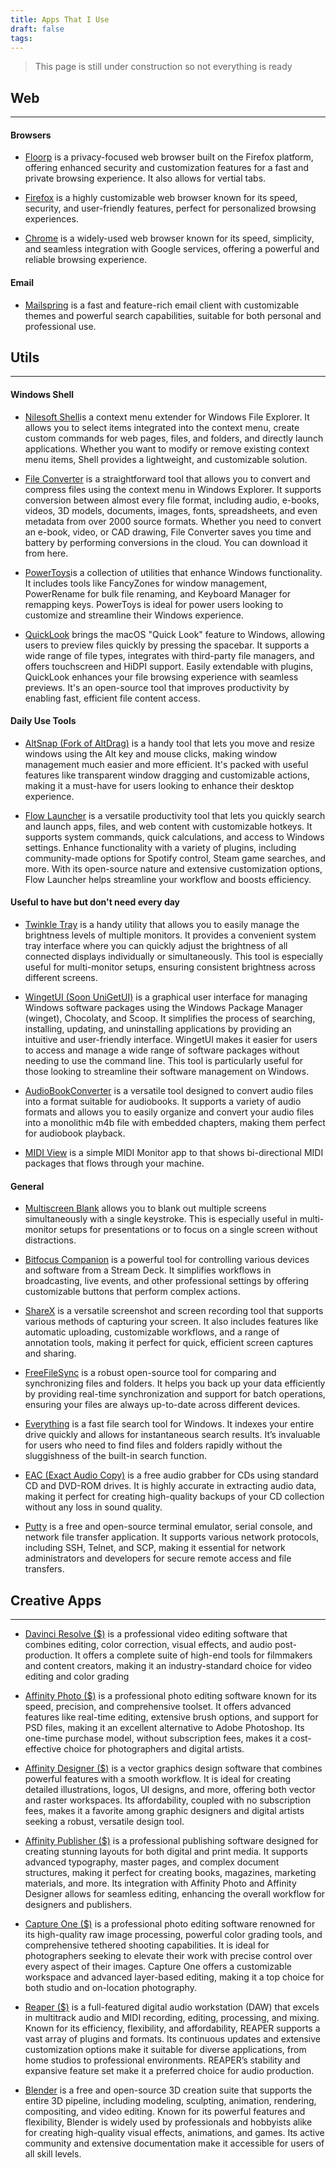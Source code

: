 ```yaml
---
title: Apps That I Use
draft: false
tags:
---
```

>This page is still under construction so not everything is ready
## Web
_____
#### Browsers
* [Floorp](https://floorp.app/en/) is a privacy-focused web browser built on the Firefox platform, offering enhanced security and customization features for a fast and private browsing experience. It also allows for vertial tabs.

* [Firefox](https://www.mozilla.org/en-US/firefox/new/) is a highly customizable web browser known for its speed, security, and user-friendly features, perfect for personalized browsing experiences.

* [Chrome](https://www.google.com/chrome/) is a widely-used web browser known for its speed, simplicity, and seamless integration with Google services, offering a powerful and reliable browsing experience.

#### Email
* [Mailspring](https://github.com/Foundry376/Mailspring) is a fast and feature-rich email client with customizable themes and powerful search capabilities, suitable for both personal and professional use.

## Utils
_________
#### Windows Shell
* [Nilesoft Shell](https://nilesoft.org/download)is a context menu extender for Windows File Explorer. It allows you to select items integrated into the context menu, create custom commands for web pages, files, and folders, and directly launch applications. Whether you want to modify or remove existing context menu items, Shell provides a lightweight, and customizable solution.

*  [File Converter](https://file-converter.io/download.html) is a straightforward tool that allows you to convert and compress files using the context menu in Windows Explorer. It supports conversion between almost every file format, including audio, e-books, videos, 3D models, documents, images, fonts, spreadsheets, and even metadata from over 2000 source formats. Whether you need to convert an e-book, video, or CAD drawing, File Converter saves you time and battery by performing conversions in the cloud. You can download it from here.

* [PowerToys](https://github.com/microsoft/PowerToys)is a collection of utilities that enhance Windows functionality. It includes tools like FancyZones for window management, PowerRename for bulk file renaming, and Keyboard Manager for remapping keys. PowerToys is ideal for power users looking to customize and streamline their Windows experience.

* [QuickLook](https://apps.microsoft.com/detail/9nv4bs3l1h4s?hl=en-us&gl=US) brings the macOS "Quick Look" feature to Windows, allowing users to preview files quickly by pressing the spacebar. It supports a wide range of file types, integrates with third-party file managers, and offers touchscreen and HiDPI support. Easily extendable with plugins, QuickLook enhances your file browsing experience with seamless previews. It's an open-source tool that improves productivity by enabling fast, efficient file content access.

#### Daily Use Tools
* [AltSnap (Fork of AltDrag)](https://github.com/RamonUnch/AltSnap/releases) is a handy tool that lets you move and resize windows using the Alt key and mouse clicks, making window management much easier and more efficient. It's packed with useful features like transparent window dragging and customizable actions, making it a must-have for users looking to enhance their desktop experience.

* [Flow Launcher](https://www.flowlauncher.com/) is a versatile productivity tool that lets you quickly search and launch apps, files, and web content with customizable hotkeys. It supports system commands, quick calculations, and access to Windows settings. Enhance functionality with a variety of plugins, including community-made options for Spotify control, Steam game searches, and more. With its open-source nature and extensive customization options, Flow Launcher helps streamline your workflow and boosts efficiency.

#### Useful to have but don't need every day
* [Twinkle Tray](https://twinkletray.com/) is a handy utility that allows you to easily manage the brightness levels of multiple monitors. It provides a convenient system tray interface where you can quickly adjust the brightness of all connected displays individually or simultaneously. This tool is especially useful for multi-monitor setups, ensuring consistent brightness across different screens.

* [WingetUI (Soon UniGetUI)](https://github.com/marticliment/WingetUI) is a graphical user interface for managing Windows software packages using the Windows Package Manager (winget), Chocolaty, and Scoop. It simplifies the process of searching, installing, updating, and uninstalling applications by providing an intuitive and user-friendly interface. WingetUI makes it easier for users to access and manage a wide range of software packages without needing to use the command line. This tool is particularly useful for those looking to streamline their software management on Windows.

* [AudioBookConverter](https://github.com/yermak/AudioBookConverter) is a versatile tool designed to convert audio files into a format suitable for audiobooks. It supports a variety of audio formats and allows you to easily organize and convert your audio files into a monolithic m4b file with embedded chapters, making them perfect for audiobook playback.

* [MIDI View](https://hautetechnique.com/midi/midiview/) is a simple MIDI Monitor app to that shows bi-directional MIDI packages that flows through your machine. 

#### General
* [Multiscreen Blank](http://multiscreenblank.nookkin.com/download.ndoc) allows you to blank out multiple screens simultaneously with a single keystroke. This is especially useful in multi-monitor setups for presentations or to focus on a single screen without distractions.

* [Bitfocus Companion](https://bitfocus.io/companion) is a powerful tool for controlling various devices and software from a Stream Deck. It simplifies workflows in broadcasting, live events, and other professional settings by offering customizable buttons that perform complex actions.

* [ShareX](https://getsharex.com/) is a versatile screenshot and screen recording tool that supports various methods of capturing your screen. It also includes features like automatic uploading, customizable workflows, and a range of annotation tools, making it perfect for quick, efficient screen captures and sharing.

* [FreeFileSync](https://freefilesync.org/) is a robust open-source tool for comparing and synchronizing files and folders. It helps you back up your data efficiently by providing real-time synchronization and support for batch operations, ensuring your files are always up-to-date across different devices.

* [Everything](https://www.voidtools.com/downloads/) is a fast file search tool for Windows. It indexes your entire drive quickly and allows for instantaneous search results. It’s invaluable for users who need to find files and folders rapidly without the sluggishness of the built-in search function.

* [EAC (Exact Audio Copy)](https://www.exactaudiocopy.de/) is a free audio grabber for CDs using standard CD and DVD-ROM drives. It is highly accurate in extracting audio data, making it perfect for creating high-quality backups of your CD collection without any loss in sound quality.

* [Putty](https://putty.org/) is a free and open-source terminal emulator, serial console, and network file transfer application. It supports various network protocols, including SSH, Telnet, and SCP, making it essential for network administrators and developers for secure remote access and file transfers.

## Creative Apps
___
* [Davinci Resolve ($)](https://www.blackmagicdesign.com/products/davinciresolve) is a professional video editing software that combines editing, color correction, visual effects, and audio post-production. It offers a complete suite of high-end tools for filmmakers and content creators, making it an industry-standard choice for video editing and color grading​

* [Affinity Photo ($)](https://affinity.serif.com/en-us/photo/) is a professional photo editing software known for its speed, precision, and comprehensive toolset. It offers advanced features like real-time editing, extensive brush options, and support for PSD files, making it an excellent alternative to Adobe Photoshop. Its one-time purchase model, without subscription fees, makes it a cost-effective choice for photographers and digital artists.

* [Affinity Designer ($)](https://affinity.serif.com/en-us/designer/) is a vector graphics design software that combines powerful features with a smooth workflow. It is ideal for creating detailed illustrations, logos, UI designs, and more, offering both vector and raster workspaces. Its affordability, coupled with no subscription fees, makes it a favorite among graphic designers and digital artists seeking a robust, versatile design tool.

* [Affinity Publisher ($)](https://affinity.serif.com/en-us/publisher/) is a professional publishing software designed for creating stunning layouts for both digital and print media. It supports advanced typography, master pages, and complex document structures, making it perfect for creating books, magazines, marketing materials, and more. Its integration with Affinity Photo and Affinity Designer allows for seamless editing, enhancing the overall workflow for designers and publishers.

* [Capture One ($)](https://www.captureone.com/en) is a professional photo editing software renowned for its high-quality raw image processing, powerful color grading tools, and comprehensive tethered shooting capabilities. It is ideal for photographers seeking to elevate their work with precise control over every aspect of their images. Capture One offers a customizable workspace and advanced layer-based editing, making it a top choice for both studio and on-location photography.

* [Reaper ($)](https://www.reaper.fm/) is a full-featured digital audio workstation (DAW) that excels in multitrack audio and MIDI recording, editing, processing, and mixing. Known for its efficiency, flexibility, and affordability, REAPER supports a vast array of plugins and formats. Its continuous updates and extensive customization options make it suitable for diverse applications, from home studios to professional environments. REAPER’s stability and expansive feature set make it a preferred choice for audio production.

* [Blender](https://www.blender.org/) is a free and open-source 3D creation suite that supports the entire 3D pipeline, including modeling, sculpting, animation, rendering, compositing, and video editing. Known for its powerful features and flexibility, Blender is widely used by professionals and hobbyists alike for creating high-quality visual effects, animations, and games. Its active community and extensive documentation make it accessible for users of all skill levels.